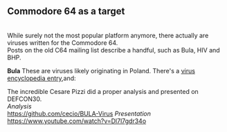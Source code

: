 <h2>Commodore 64 as a target</h2>
<br>
While surely not the most popular platform anymore, there actually are viruses written for the Commodore 64. <br>
Posts on the old C64 mailing list describe a handful, such as Bula, HIV and BHP.<br>

**Bula**
These are viruses likely originating in Poland. There's a [virus encyclopedia entry](http://virus.wikidot.com/bula),and:<br>

The incredible Cesare Pizzi did a proper analysis and presented on DEFCON30.<br>
*Analysis*<br>
https://github.com/cecio/BULA-Virus
*Presentation*<br>
https://www.youtube.com/watch?v=Dl7l7gdr34o


